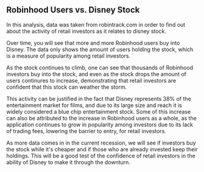 ## Robinhood Users vs. Disney Stock

In this analysis, data was taken from robintrack.com in order to find out about the activity of retail investors as it relates to disney stock.

Over time, you will see that more and more Robinhood users buy into Disney. The data only shows the amount of users holding the stock, which is a measure of popularity among retail investors. 

As the stock continues to climb, one can see that thousands of Robinhood investors buy into the stock, and even as the stock drops the amount of users continures to increase, demonstrating that retail investors are confident that this stock can weather the storm. 

This activity can be justified in the fact that Disney represents 38% of the entertainment market for films, and due to its large size and reach it is widely considered a blue chip entertainment stock. Some of this increase can also be attributed to the increase in Robinhood users as a whole, as the application continues to grow in popularity among investors due to its lack of trading fees, lowering the barrier to entry, for retail investors. 

As more data comes in in the current recession, we will see if investors buy the stock while it's cheaper and if those who are already invested keep their holdings. This will be a good test of the confidence of retail investors in the ability of Disney to make it through the downturn. 